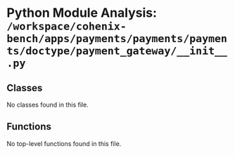 # Python Module Analysis: `/workspace/cohenix-bench/apps/payments/payments/payments/doctype/payment_gateway/__init__.py`

## Classes

No classes found in this file.


## Functions

No top-level functions found in this file.
